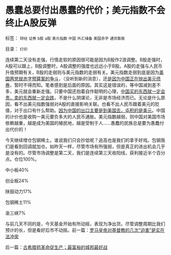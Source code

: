 # 愚蠢总要付出愚蠢的代价；美元指数不会终止A股反弹

标签： `财经` `证券` `b股` `a股` `美元指数` `中国` `外汇储备` `美国赤字` `通货膨胀` 

目录： `打印`

连续第二天没有走强，行情走软的原因很可能是因为B股作2浪调整。B股走强时，A股可以跟上，B股调整时，A股调整的强度也远远小于B股。A股的走强与人民币升值预期有关，B股的走弱则与美元指数的走弱有关。美元指数走弱到底是因为[美国两党就赤字预算案的争斗](../../../2010/7/14/美国赤字和医保的共和民主两党，和克鲁格曼.md)，（没听到新的消息），还[是因为中国正在抛出美元债券](../../../2009/3/19/美联储增持国债，中国距离广场协议更近.md)，暂时不得而知。笔者感到是后面的原因。其实这是错误的，等中国减到差不多，美元就会重新走强。只要中国还抱着自作聪明的心理，[中国买的东西就一定会贵，卖的东西就一定会跌](../../../2007/11/7/黄金，市场的力量正在挫败自救.md)，不是什么阴谋论，无非是市场经济而已。无论是什么原因，看不出美元指数强弱对A股的直接影响关联。也看不出人民币跟着美元的贬值，对于出口有什么帮助。[因为中国的出口主要是到美国去，屯积的是美元](../../../2010/7/9/中国不消费人民币将永远低估养美国懒人.md)。中国的计价也是收购一美元要负多大的人民币通胀。美元指数越弱，则中国对美国市场依赖越重，越是成为美国的殖民地，越是受制于人……愚蠢的民族总是要为愚蠢付出代价的！

今天继续增仓包钢稀土。谁说我们只会抄低呢？追高也是我们的拿手好戏。包钢我们是看到回调就加仓。如昨天一样，尽管市场有所强弱，但是真正的进出机会几乎是没有的。尽管市场调整是第二天，我们是连续第三天收阳线，获利接近半个百分点。仓位100%。

中小板40%

创业板24%

陕鼓动力17%

包钢稀土11%

渝三峡7%



与前几天不同的是，今天基金开始有所动摇，表现为净出货。尽管调整周期比我们预计的长，但是看好后市不动摇。前一篇：[罗马皇帝对基督教的几次“迫害”是实在法冲突](../../../2010/8/4/罗马皇帝对基督教的几次“迫害”是实在法冲突.md)

后一篇：[古希腊抓革命促生产；最富裕的城邦最好战](../../../2010/8/5/古希腊抓革命促生产；最富裕的城邦最好战.md)